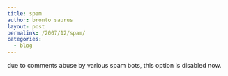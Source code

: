 ```yaml
---
title: spam
author: bronto saurus
layout: post
permalink: /2007/12/spam/
categories:
  - blog
---
```

due to comments abuse by various spam bots, this option is disabled now.